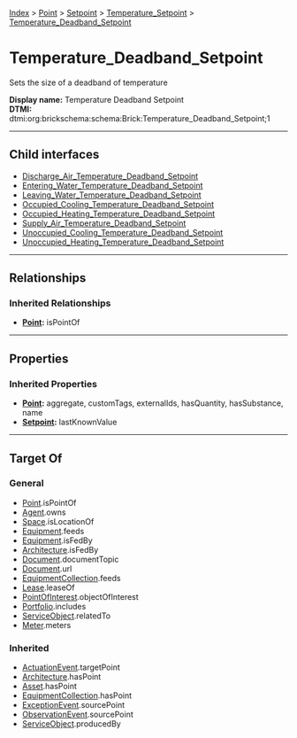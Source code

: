 [Index](../../../../index.md) > [Point](../../../Point.md) > [Setpoint](../../Setpoint.md) > [Temperature_Setpoint](../Temperature_Setpoint.md) > [Temperature_Deadband_Setpoint](#)
# Temperature_Deadband_Setpoint

Sets the size of a deadband of temperature


**Display name:** Temperature Deadband Setpoint<br />
**DTMI:** dtmi:org:brickschema:schema:Brick:Temperature_Deadband_Setpoint;1

---

## Child interfaces
* [Discharge_Air_Temperature_Deadband_Setpoint](../Air-/Discharge-/Discharge_Air_Temperature_Deadband_Setpoint/Discharge_Air_Temperature_Deadband_Setpoint.md)
* [Entering_Water_Temperature_Deadband_Setpoint](../Water-/Entering-/Entering_Water_Temperature_Deadband_Setpoint.md)
* [Leaving_Water_Temperature_Deadband_Setpoint](../Water-/Leaving-/Leaving_Water_Temperature_Deadband_Setpoint.md)
* [Occupied_Cooling_Temperature_Deadband_Setpoint](Occupied_Cooling-.md)
* [Occupied_Heating_Temperature_Deadband_Setpoint](Occupied_Heating-.md)
* [Supply_Air_Temperature_Deadband_Setpoint](Supply_Air-/Supply_Air_Temperature_Deadband_Setpoint.md)
* [Unoccupied_Cooling_Temperature_Deadband_Setpoint](Unoccupied_Cooling-.md)
* [Unoccupied_Heating_Temperature_Deadband_Setpoint](Unoccupied_Heating-.md)

---

## Relationships

### Inherited Relationships
* **[Point](../../../Point.md):** isPointOf

---

## Properties

### Inherited Properties
* **[Point](../../../Point.md):** aggregate, customTags, externalIds, hasQuantity, hasSubstance, name
* **[Setpoint](../../Setpoint.md):** lastKnownValue

---

## Target Of
### General
* [Point](../../../Point.md).isPointOf
* [Agent](../../../../Agent/Agent.md).owns
* [Space](../../../../Space/Space.md).isLocationOf
* [Equipment](../../../../Asset/Equipment/Equipment.md).feeds
* [Equipment](../../../../Asset/Equipment/Equipment.md).isFedBy
* [Architecture](../../../../Space/Architecture/Architecture.md).isFedBy
* [Document](../../../../Information/Document/Document.md).documentTopic
* [Document](../../../../Information/Document/Document.md).url
* [EquipmentCollection](../../../../Collection/Equipment-.md).feeds
* [Lease](../../../../Event/Lease.md).leaseOf
* [PointOfInterest](../../../../Information/PointOfInterest.md).objectOfInterest
* [Portfolio](../../../../Collection/Portfolio.md).includes
* [ServiceObject](../../../../Information/ServiceObject/ServiceObject.md).relatedTo
* [Meter](../../../../Asset/Equipment/Meter/Meter.md).meters
### Inherited
* [ActuationEvent](../../../../Event/Point-/ActuationEvent.md).targetPoint
* [Architecture](../../../../Space/Architecture/Architecture.md).hasPoint
* [Asset](../../../../Asset/Asset.md).hasPoint
* [EquipmentCollection](../../../../Collection/Equipment-.md).hasPoint
* [ExceptionEvent](../../../../Event/Point-/ExceptionEvent.md).sourcePoint
* [ObservationEvent](../../../../Event/Point-/ObservationEvent.md).sourcePoint
* [ServiceObject](../../../../Information/ServiceObject/ServiceObject.md).producedBy
